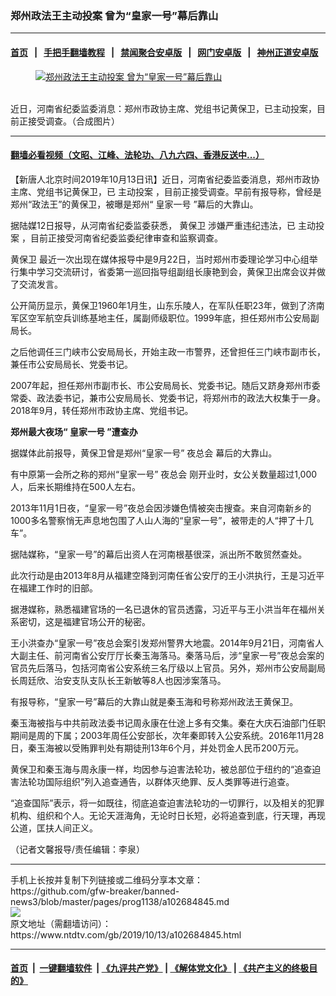 ### 郑州政法王主动投案 曾为“皇家一号”幕后靠山
------------------------

#### [首页](https://github.com/gfw-breaker/banned-news3/blob/master/README.md) &nbsp;&nbsp;|&nbsp;&nbsp; [手把手翻墙教程](https://github.com/gfw-breaker/guides/wiki) &nbsp;&nbsp;|&nbsp;&nbsp; [禁闻聚合安卓版](https://github.com/gfw-breaker/bn-android) &nbsp;&nbsp;|&nbsp;&nbsp; [网门安卓版](https://github.com/oGate2/oGate) &nbsp;&nbsp;|&nbsp;&nbsp; [神州正道安卓版](https://github.com/SzzdOgate/update) 



<div><div class="featured_image">
 <a href="https://i.ntdtv.com/assets/uploads/2019/10/231d3194d1096cc5eab968590830691f.jpg" target="_blank">
  <figure>
   <img alt="郑州政法王主动投案 曾为“皇家一号”幕后靠山" src="https://i.ntdtv.com/assets/uploads/2019/10/231d3194d1096cc5eab968590830691f-800x450.jpg"/>
  </figure><br/>
 </a>
 <span class="caption">
  近日，河南省纪委监委消息：郑州市政协主席、党组书记黄保卫，已主动投案，目前正接受调查。（合成图片）
 </span>
</div>
</div><hr/>

#### [翻墙必看视频（文昭、江峰、法轮功、八九六四、香港反送中...）](https://github.com/gfw-breaker/banned-news3/blob/master/pages/links.md)

<div><div class="post_content" itemprop="articleBody">
 <p>
  【新唐人北京时间2019年10月13日讯】近日，河南省纪委监委消息，郑州市政协主席、党组书记黄保卫，已
  <ok href="https://www.ntdtv.com/gb/主动投案.htm">
   主动投案
  </ok>
  ，目前正接受调查。早前有报导称，曾经是郑州“政法王”的黄保卫，被曝是郑州“
  <ok href="https://www.ntdtv.com/gb/皇家一号.htm">
   皇家一号
  </ok>
  ”幕后的大靠山。
 </p>
 <p>
  据陆媒12日报导，从河南省纪委监委获悉，
  <ok href="https://www.ntdtv.com/gb/黄保卫.htm">
   黄保卫
  </ok>
  涉嫌严重违纪违法，已
  <ok href="https://www.ntdtv.com/gb/主动投案.htm">
   主动投案
  </ok>
  ，目前正接受河南省纪委监委纪律审查和监察调查。
 </p>
 <p>
  <ok href="https://www.ntdtv.com/gb/黄保卫.htm">
   黄保卫
  </ok>
  最近一次出现在媒体报导中是9月22日，当时郑州市委理论学习中心组举行集中学习交流研讨，省委第一巡回指导组副组长康艳到会，黄保卫出席会议并做了交流发言。
 </p>
 <p>
  公开简历显示，黄保卫1960年1月生，山东乐陵人，在军队任职23年，做到了济南军区空军航空兵训练基地主任，属副师级职位。1999年底，担任郑州市公安局副局长。
 </p>
 <p>
  之后他调任三门峡市公安局局长，开始主政一市警界，还曾担任三门峡市副市长，兼任市公安局局长、党委书记。
 </p>
 <p>
  2007年起，担任郑州市副市长、市公安局局长、党委书记。随后又跻身郑州市委常委、政法委书记，兼市公安局局长、党委书记，将郑州市的政法大权集于一身。2018年9月，转任郑州市政协主席、党组书记。
 </p>
 <p>
  <strong>
   郑州最大夜场“
   <ok href="https://www.ntdtv.com/gb/皇家一号.htm">
    皇家一号
   </ok>
   ”遭查办
  </strong>
 </p>
 <p>
  据媒体此前报导，黄保卫曾是郑州“皇家一号”
  <ok href="https://www.ntdtv.com/gb/夜总会.htm">
   夜总会
  </ok>
  幕后的大靠山。
 </p>
 <p>
  有中原第一会所之称的郑州“皇家一号”
  <ok href="https://www.ntdtv.com/gb/夜总会.htm">
   夜总会
  </ok>
  刚开业时，女公关数量超过1,000人，后来长期维持在500人左右。
 </p>
 <p>
  2013年11月1日夜，“皇家一号”夜总会因涉嫌色情被突击搜查。来自河南新乡的1000多名警察悄无声息地包围了人山人海的“皇家一号”，被带走的人“押了十几车”。
 </p>
 <p>
  据陆媒称，“皇家一号”的幕后出资人在河南根基很深，派出所不敢贸然查处。
 </p>
 <p>
  此次行动是由2013年8月从福建空降到河南任省公安厅的王小洪执行，王是习近平在福建工作时的旧部。
 </p>
 <p>
  据港媒称，熟悉福建官场的一名已退休的官员透露，习近平与王小洪当年在福州关系密切，这是福建官场公开的秘密。
 </p>
 <p>
  王小洪查办“皇家一号”夜总会案引发郑州警界大地震。2014年9月21日，河南省人大副主任、前河南省公安厅厅长秦玉海落马。秦落马后，涉“皇家一号”夜总会案的官员先后落马，包括河南省公安系统三名厅级以上官员。另外，郑州市公安局副局长周廷欣、治安支队支队长王新敏等8人也因涉案落马。
 </p>
 <p>
  有报导称，“皇家一号”幕后的大靠山就是秦玉海和号称郑州政法王黄保卫。
 </p>
 <p>
  秦玉海被指与中共前政法委书记周永康在仕途上多有交集。秦在大庆石油部门任职期间是周的下属；2003年周任公安部长，次年秦即转入公安系统。2016年11月28日，秦玉海被以受贿罪判处有期徒刑13年6个月，并处罚金人民币200万元。
 </p>
 <p>
  黄保卫和秦玉海与周永康一样，均因参与迫害法轮功，被总部位于纽约的“追查迫害法轮功国际组织”列入追查通告，以群体灭绝罪、反人类罪等进行追查。
 </p>
 <p>
  “追查国际”表示，将一如既往，彻底追查迫害法轮功的一切罪行，以及相关的犯罪机构、组织和个人。无论天涯海角，无论时日长短，必将追查到底，行天理，再现公道，匡扶人间正义。
 </p>
 <p>
  （记者文馨报导/责任编辑：李泉）
 </p>
 <div class="single_ad">
 </div>
</div>
</div>
<hr/>
手机上长按并复制下列链接或二维码分享本文章：<br/>
https://github.com/gfw-breaker/banned-news3/blob/master/pages/prog1138/a102684845.md <br/>
<a href='https://github.com/gfw-breaker/banned-news3/blob/master/pages/prog1138/a102684845.md'><img src='https://github.com/gfw-breaker/banned-news3/blob/master/pages/prog1138/a102684845.md.png'/></a> <br/>
原文地址（需翻墙访问）：https://www.ntdtv.com/gb/2019/10/13/a102684845.html


------------------------
#### [首页](https://github.com/gfw-breaker/banned-news3/blob/master/README.md) &nbsp;|&nbsp; [一键翻墙软件](https://github.com/gfw-breaker/nogfw/blob/master/README.md) &nbsp;| [《九评共产党》](https://github.com/gfw-breaker/9ping.md/blob/master/README.md#九评之一评共产党是什么) | [《解体党文化》](https://github.com/gfw-breaker/jtdwh.md/blob/master/README.md) | [《共产主义的终极目的》](https://github.com/gfw-breaker/gczydzjmd.md/blob/master/README.md)


<img src='http://gfw-breaker.win/banned-news3/pages/prog1138/a102684845.md' width='0px' height='0px'/>